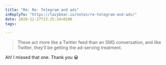 ```yaml
---
title: "Re: Re: Telegram and ads"
inReplyTo: "https://lazybear.io/notes/re-telegram-and-ads/"
date: 2020-12-27T13:25:24+0100
tags:

---
```

> These act more like a Twitter feed than an SMS conversation, and like Twitter, they’ll be getting the ad-serving treatment.

Ah! I missed that one. Thank you 😀